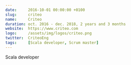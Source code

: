 ```yaml
---
date:     2016-10-01 00:00:00 +0100
slug:     criteo
name:     Criteo
duration: oct. 2016 - dec. 2018, 2 years and 3 months
website:  https://www.criteo.com
logo:     /assets/img/logos/criteo.png
twitter:  CriteoEng
tags:     [Scala developer, Scrum master]
---
```


Scala developer
